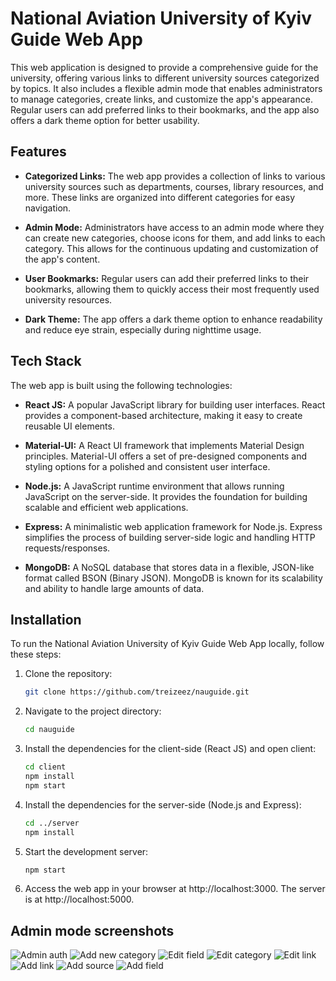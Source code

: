 # National Aviation University of Kyiv Guide Web App

This web application is designed to provide a comprehensive guide for the university, offering various links to different university sources categorized by topics. It also includes a flexible admin mode that enables administrators to manage categories, create links, and customize the app's appearance. Regular users can add preferred links to their bookmarks, and the app also offers a dark theme option for better usability.

## Features

- **Categorized Links:** The web app provides a collection of links to various university sources such as departments, courses, library resources, and more. These links are organized into different categories for easy navigation.

- **Admin Mode:** Administrators have access to an admin mode where they can create new categories, choose icons for them, and add links to each category. This allows for the continuous updating and customization of the app's content.

- **User Bookmarks:** Regular users can add their preferred links to their bookmarks, allowing them to quickly access their most frequently used university resources.

- **Dark Theme:** The app offers a dark theme option to enhance readability and reduce eye strain, especially during nighttime usage.

## Tech Stack

The web app is built using the following technologies:

- **React JS:** A popular JavaScript library for building user interfaces. React provides a component-based architecture, making it easy to create reusable UI elements.

- **Material-UI:** A React UI framework that implements Material Design principles. Material-UI offers a set of pre-designed components and styling options for a polished and consistent user interface.

- **Node.js:** A JavaScript runtime environment that allows running JavaScript on the server-side. It provides the foundation for building scalable and efficient web applications.

- **Express:** A minimalistic web application framework for Node.js. Express simplifies the process of building server-side logic and handling HTTP requests/responses.

- **MongoDB:** A NoSQL database that stores data in a flexible, JSON-like format called BSON (Binary JSON). MongoDB is known for its scalability and ability to handle large amounts of data.

## Installation

To run the National Aviation University of Kyiv Guide Web App locally, follow these steps:

1. Clone the repository:

   ```bash
   git clone https://github.com/treizeez/nauguide.git
   ```

2. Navigate to the project directory:

   ```bash
   cd nauguide
   ```

3. Install the dependencies for the client-side (React JS) and open client:

   ```bash
   cd client
   npm install
   npm start
   ```

4. Install the dependencies for the server-side (Node.js and Express):

   ```bash
   cd ../server
   npm install
   ```

5. Start the development server:

   ```bash
   npm start
   ```

6. Access the web app in your browser at http://localhost:3000. The server is at http://localhost:5000.

## Admin mode screenshots

![Admin auth](https://github.com/treizeez/nauguide/tree/main/screenshots/1.jpg?raw=true)
![Add new category](https://github.com/treizeez/nauguide/tree/main/screenshots/2.jpg)
![Edit field](https://github.com/treizeez/nauguide/tree/main/screenshots/3.jpg)
![Edit category](https://github.com/treizeez/nauguide/tree/main/screenshots/4.jpg)
![Edit link](https://github.com/treizeez/nauguide/tree/main/screenshots/5.jpg)
![Add link](https://github.com/treizeez/nauguide/tree/main/screenshots/6.jpg)
![Add source](https://github.com/treizeez/nauguide/tree/main/screenshots/7.jpg)
![Add field](https://github.com/treizeez/nauguide/tree/main/screenshots/8.jpg)

